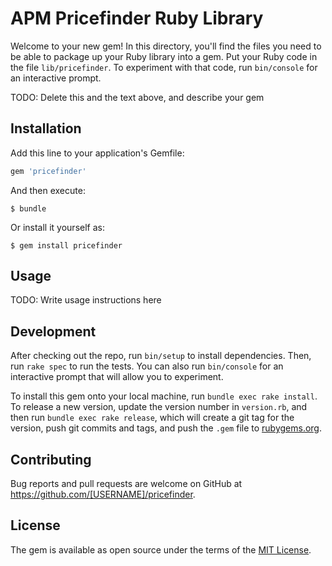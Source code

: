 # APM Pricefinder Ruby Library

Welcome to your new gem! In this directory, you'll find the files you need to be able to package up your Ruby library into a gem. Put your Ruby code in the file `lib/pricefinder`. To experiment with that code, run `bin/console` for an interactive prompt.

TODO: Delete this and the text above, and describe your gem

## Installation

Add this line to your application's Gemfile:

```ruby
gem 'pricefinder'
```

And then execute:

    $ bundle

Or install it yourself as:

    $ gem install pricefinder

## Usage

TODO: Write usage instructions here

## Development

After checking out the repo, run `bin/setup` to install dependencies. Then, run `rake spec` to run the tests. You can also run `bin/console` for an interactive prompt that will allow you to experiment.

To install this gem onto your local machine, run `bundle exec rake install`. To release a new version, update the version number in `version.rb`, and then run `bundle exec rake release`, which will create a git tag for the version, push git commits and tags, and push the `.gem` file to [rubygems.org](https://rubygems.org).

## Contributing

Bug reports and pull requests are welcome on GitHub at https://github.com/[USERNAME]/pricefinder.


## License

The gem is available as open source under the terms of the [MIT License](http://opensource.org/licenses/MIT).

